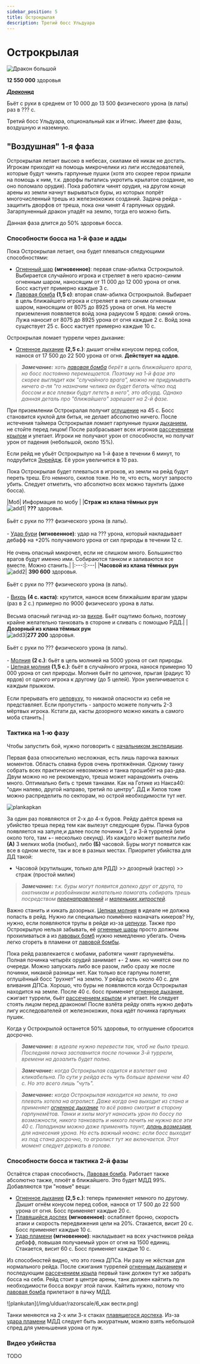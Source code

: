 ```yaml
---
sidebar_position: 5
title: Острокрылая
description: Третий босс Ульдуара
---
```


# Острокрылая

![Дракон большой](/img/ulduar/razorscale/1_Острокрылая.jpg)

**12 550 000** здоровья

<em><u><b>Драконид</b></u></em>

Бьёт с руки в среднем от 10 000 до 13 500 <span className="dmg-phis"> физического </span> урона (в латы) раз в ??? с.

Третий босс Ульдуара, опциональный как и Игнис. Имеет две фазы, воздушную и наземную.

## "Воздушная" 1-я фаза

Острокрылая летает высоко в небесах, скилами её никак не достать. Игрокам приходят на помощь микрочелики из лиги
исследователей, которые будут чинить гарпунные пушки (хотя это скорее герои пришли на помощь к ним, т.к. дворфы пытались
укротить крылатое создание, но оно поломало орудия). Пока работяги чинят орудия, на другом конце арены из земли начнут
вырываться буры, из которых попрёт многочисленный трешь из железнокожих созданий. Задача рейда - защитить дворфов от
треша, пока они чинят 4 гарпунных орудий. Загарпуненный дракон упадёт на землю, тогда его можно бить.

Данная фаза длится до 50% здоровья босса.

### Способности босса на 1-й фазе и адды

Пока Острокрылая летает, она будет плеваться следующими способностями:

- [Огненный шар](https://www.wowhead.com/wotlk/ru/spell=63815) **(мгновенное)**: первая спам-абилка Острокрылой.
  Выбирается случайного игрока и стреляет в него красно-синим огненным шаром, наносящим от 11 000 до 12 000 урона
  от <span className="dmg-fire">огня</span>. Босс кастует примерно каждые 3 с.
- [Лавовая бомба](https://www.wowhead.com/wotlk/ru/spell=64733) **(1,5 с)**: вторая спам-абилка Острокрылой. Выбирает в
  цель ближайшего игрока и стреляет в него синим огненным шаром, наносящим от 8075 до 8925 урона
  от <span className="dmg-fire">огня</span>. На месте приземления появляется войд зона радиусом 5 ярдов: синий огонь. Лужа
  наносит от 8075 до 8925 урона от <span className="dmg-fire">огня</span> каждые 2 с. Войд зона существует 25 с. Босс
  кастует примерно каждые 10 с.

Острокрылая ломает туррели через дыхание:

- [Огненное дыхание](https://www.wowhead.com/wotlk/ru/spell=64021) **(2,5 с.)**: дышит огнём конусом перед собоя, нанося
  от 17 500 до 22 500 урона от <span className="dmg-fire">огня</span>. **Действует на аддов**.

> ***Замечание:** хоть [лавовая бомба](https://www.wowhead.com/wotlk/ru/spell=64733) берёт в цель ближайшего врага, но
босс постоянно перемещается. Поэтому на 1-й фазе это скорее выглядит как "случайного врага", можно не придумывать ничего
а-ля "го назначим челика он будет бегать чётко под боссом и все плевки будут лететь в него", это абсурд. Однако данная
деталь про "ближайшего" зарешает на 2-й фазе.*

При приземлении Острокралая получит [оглушение](https://www.wowhead.com/ru/spell=62794) на 45 с. Босс становится куклой
для битья, не делает абсолютно ничего. После истечения таймера Острокрылая ломает гарпунные
пушки [дыханием](https://www.wowhead.com/wotlk/ru/spell=64021), не стойте перед лицом! После разбрасывает всех
игроков [рассечением крылом](https://www.wowhead.com/wotlk/ru/spell=62666) и улетает. Игроки не получают урон от
способности, но получат урон от падения (небольшой, около 15%).

Если рейд не убьёт Острокрылую на 1-й фазе в течении 6 минут, то
подрубится [Энрейдж](https://www.wowhead.com/wotlk/ru/spell=47008). Её урон увеличится в 10 раз.

Пока Острокрылая будет плеваться в игроков, из земли на рейд будут переть треш. Его немного, скилов тоже. Но те, что
есть, могут запросто убить. Следует отметить, что абсолютно всех можно таунтить (даже босса).

|Моб| Информация по мобу |
|**Страж из клана тёмных рун**<br/> ![add1](/img/ulduar/razorscale/2_страж-из-клана-темных-рун.jpg)| **???**
здоровья. <br/><br/> Бьёт с руки по ??? <span className="dmg-phis"> физического </span> урона (в
латы). <br/><br/> - [Удар бури](https://www.wowhead.com/wotlk/ru/spell=64757) **(мгновенное)**: удар на ??? урона,
который накладывает дебафф на +20% получаемого урона от сил <span className="dmg-nature">природы</span> в течении 12
с. <br/><br/> Не очень опасный микрочел, если не слишком много. Большинство врагов будут именно ими. Собираются танком и
заливаются все вместе. Можно станить.|
|:---:|:---|
|**Часовой из клана тёмных рун**<br/> ![add2](/img/ulduar/razorscale/3_часовой.png)| **390 600** здоровья. <br/><br/>
Бьёт с руки по ??? <span className="dmg-phis"> физического </span> урона (в
латы). <br/><br/> - [Вихрь](https://www.wowhead.com/wotlk/ru/spell=63808) **(4 с. каста)**: крутится, нанося всем
ближайшим врагам удары (раз в 2 с.) примерно по 9000 <span className="dmg-phis"> физического </span> урона в
латы. <br/><br/> Весьма опасный гигачад из-за [вихря](https://www.wowhead.com/wotlk/ru/spell=63808). Бьёт ощутимо
больно, поэтому крайне желательно танковать в стороне и сливать с помощью РДД.|
|**Дозорный из клана тёмных рун**<br/> ![add3](/img/ulduar/razorscale/4_дозорный.png)|**277 200** здоровья. <br/><br/>
Бьёт с руки по ??? <span className="dmg-phis"> физического </span> урона (в
латы). <br/><br/> - [Молния](https://www.wowhead.com/wotlk/ru/spell=63809) **(2 с.)**: бьёт в цель молнией на 5000 урона
от сил <span className="dmg-nature">природы</span>. <br/> - [Цепная молния](https://www.wowhead.com/wotlk/ru/spell=64759)
**(1,5 с.)**: бьёт в случайного игрока, нанося примерно 10 000 урона от сил <span className="dmg-nature">природы</span>.
Молния бьёт по цепочке, прыгая (радиус 10 ярдов) от одного игрока к другому (до 5 целей). Урон увеличивается с каждым
прыжком. <br/><br/> Если прерывать его [цеповуху](https://www.wowhead.com/wotlk/ru/spell=64759), то никакой опасности из
себя не представляет. Если пропустить - запросто можете получить 2-3 мёртвых игрока. Кстати да, касты дозорного можно
кикать а самого моба станить.|

### Тактика на 1-ю фазу ###

Чтобы запустить бой, нужно поговорить с [начальником экспедиции](https://www.wowhead.com/ru/npc=33210).

Первая фаза относительно несложная, есть лишь парочка важных моментов. Область спавна буров очень протяжённая. Одному
танку собрать всех практически невозможно и танка прошибёт на раз-два. Двум можно но не рекомендую, треша может
нарандомить очень много. Оптимально бить с тремя танками. Как на Готике из Накса40: "один налево, другой направо, третий
по центру". ДД и Хилов тоже можно распределить по секторам, но острой необходимости тут нет.

![plankapkan](/img/ulduar/razorscale/Острокрылая_планрейда.png)

За один раз появляются от 2-х до 4-х буров. Рейду даётся время на убийство треша перед тем как вылезут следующие буры.
Пачка буров появляется на запуле,и далее после починки 1, 2 и 3-й туррелей (или около того, там +- несколько секунд). Из
каждого может вылезти либо **(А)** 3 мелких моба (любых), либо **(Б)** часовой. Буры могут появится как все в одном
месте, так и все в разных местах. Приоритет убийства для ДД такой:

- Часовой (крутильщик, только для РДД) >> дозорный (кастер) >> страж (простой милик)

> ***Замечание:** т.к. буры могут появится далеко друг от друга, то охотникам и разбойникам желательно помогать собирать
трешь посредством [перенаправлений](https://www.wowhead.com/wotlk/ru/spell=34477)
и [маленьких хитростей](https://www.wowhead.com/wotlk/ru/spell=57934).*

Важно станить и кикать дозорных. [Цепная молния](https://www.wowhead.com/wotlk/ru/spell=64759) в идеале не должна
попасть в рейд. Нужно ли специально поимённо назначать кикеров? Ну, нужно, если появляются трупы в рейде
из-за [цепнухи](https://www.wowhead.com/wotlk/ru/spell=64759). Также про Острокрылую нельзя забывать,
её [огненные шары](https://www.wowhead.com/wotlk/ru/spell=63815) просто должны прохиливаться а
из [лавовых бомб](https://www.wowhead.com/wotlk/ru/spell=64733) нужно немедленно убегать. Очень легко сгореть в пламени
от [лавовой бомбы](https://www.wowhead.com/wotlk/ru/spell=64733).

Пока рейд развлекается с мобами, работяги чинят гарпунемёты. Полная починка четырёх орудий занимает +- 2 мин. но чинятся
они по очереди. Можно запускать либо все разом, либо сразу же после починки, никакой разницы нет. Как только все гарпуны
полетят, оглушённый босс "рухнет" на землю. У рейда есть около 40 с. для вливания ДПСа. Хорошо, что буры не появляются
когда Острокрылая находится на земле. После 40 с. босс
применяет [огненное дыхание](https://www.wowhead.com/wotlk/ru/spell=63317), сжигает туррели,
бьёт [рассечением крылом](https://www.wowhead.com/wotlk/ru/spell=62666) и улетает. Не следует стоять лицом перед
драконом! После взлёта рейду опять нужно дефать лигу исследователей от железнокожих, пока идёт починка гарпуньих пушек.

Когда у Острокрылой останется 50% здоровья, то оглушение сбросится досрочно.

> ***Замечание:** в идеале нужно перевести так, чтоб не было треша. Последняя пачка заспавнится после починки 3-й
туррели, времени на дозалить будет полно.*

> ***Замечание:** когда Острокрылая садится и взлетает она кликабельна. По сути у рейда есть чуть больше времени чем 40
с. Но это всего лишь "чуть".*

> ***Замечание:** когда Острокрылая находится на земле, то она плевать хотела на агролист. Даже когда она выходит из
стана и применяет [огненное дыхание](https://www.wowhead.com/wotlk/ru/spell=63317) то всё равно смотрит в сторону
гарпунемётов. Танки и хилы могут наносить урон по боссу по возможности, никого танковать и никого лечить не нужно все
эти 40 с. Паладинам можно даже применять таунт, [длань возмездия](https://www.wowhead.com/wotlk/ru/spell=62124), для
нанесения урона. Но есть важный нюанс: если босс выходит из под стана досрочно, то агролист тут же включается. Этот
момент следует держать в голове.*

### Способности босса и тактика 2-й фазы ###

Остаётся старая способность, [Лавовая бомба](https://www.wowhead.com/wotlk/ru/spell=64733). Работает также абсолютно
также, плюёт в ближайшего. Это будет МДД 99%. Добавляются три "новые" вещи:

- [Огненное дыхание](https://www.wowhead.com/wotlk/ru/spell=64021) **(2,5 с.)**: теперь применяет немного по другому.
  Дышит огнём конусом перед собоя, нанося от 17 500 до 22 500 урона от <span className="dmg-fire">огня</span>. Босс
  применяет каждые 20 с.
- [Плавящийся доспех](https://www.wowhead.com/wotlk/ru/spell=64771) **(мгновенное)**: ослабляет броню, скорость атаки и
  скорость передвижения цели на 20%. Стакается, висит 20 с. Босс применяет каждые 10 с.
- [Удар пламени](https://www.wowhead.com/wotlk/ru/spell=64023) **(мгновенное)**: накладывает на всех участников рейда
  дебафф, повышая получаемый урон от <span className="dmg-fire">огня</span> на 1500 единиц. Стакается, висит 60 с. Босс
  применяет каждые 10 с.

Из способностей видно, что это гонка ДПСа. Ни разу не жёсткая для нормального рейда. После сжигания
туррелей [огненным дыханием](https://www.wowhead.com/wotlk/ru/spell=64021) и
последующим [рассечением крыла](https://www.wowhead.com/wotlk/ru/spell=62666) первый танк должен тут же забрать босса на
себя. Рейд стоит в центре арены, танк должен кайтить по необходимости босса вокруг этой пачки. Кайтить нужно, потому
что [лавовая бомба](https://www.wowhead.com/wotlk/ru/spell=64733) прилетают в пачку МДД.

![plankutan](/img/ulduar/razorscale/6_как вести.png)

Танки меняются на 2-х или 3-х стаках [плавящегося доспеха](https://www.wowhead.com/wotlk/ru/spell=64771).
Из-за [удара пламени](https://www.wowhead.com/wotlk/ru/spell=64023) МДД следует быть аккуратным, можно взять небольшой
спред для уменьшения урона от луж.

### Видео убийства ###

TODO
